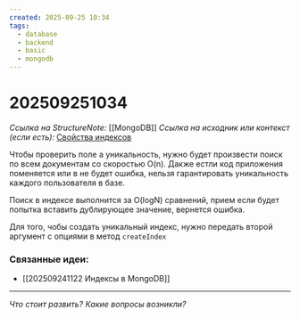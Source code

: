 ```yaml
---
created: 2025-09-25 10:34
tags:
  - database
  - backend
  - basic
  - mongodb
---
```

# 202509251034
*Ссылка на StructureNote:* [[MongoDB]]
*Ссылка на исходник или контекст (если есть):* [Свойства индексов](https://practicum.yandex.ru/learn/backend-nodejs/courses/16b47298-e20d-4fde-9619-1ab305039a00/sprints/564238/topics/3850c616-bd4c-4c66-987e-9b4e0b0f135c/lessons/be6cf5fb-4cd0-41db-bc30-196d7213b988/)

Чтобы проверить поле а уникальность, нужно будет произвести поиск по всем документам со скоростью O(n). Дакже естли код приложения поменяется или в не будет ошибка, нельзя гарантировать уникальность каждого пользователя в базе.

Поиск в индексе выполнится за O(logN) сравнений, прием если будет попытка вставить дублирующее значение, вернется ошибка.

Для того, чобы создать уникальный индекс, нужно передать второй аргумент с опциями в метод `createIndex`
### Связанные идеи:
*   [[202509241122 Индексы в MongoDB]]
---

*Что стоит развить? Какие вопросы возникли?*
